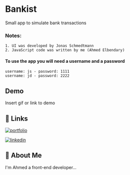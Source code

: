 
# Bankist

Small app to simulate bank transactions

### Notes:
    1. UI was developed by Jonas Schmedtmann
    2. JavaScript code was written by me (Ahmed Elbendary)

#### To use the app you will need a username and a password
    username: js - password: 1111
    username: jd - password: 2222
## Demo

Insert gif or link to demo


## 🔗 Links
[![portfolio](https://img.shields.io/badge/my_portfolio-000?style=for-the-badge&logo=ko-fi&logoColor=white)](https://github.com/ahmedbendary96)

[![linkedin](https://img.shields.io/badge/linkedin-0A66C2?style=for-the-badge&logo=linkedin&logoColor=white)](https://www.linkedin.com/in/ahmed-elbendary-895639233/)


## 🚀 About Me
I'm Ahmed a front-end developer...

